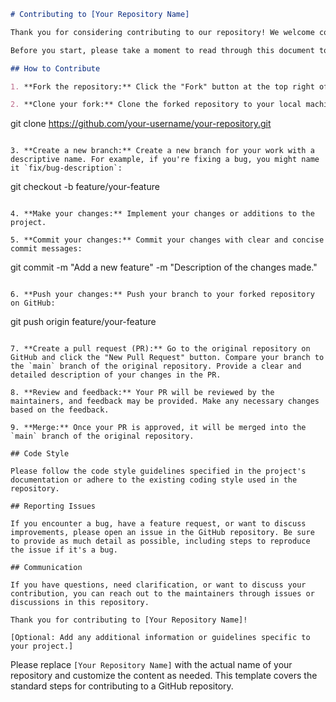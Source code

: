 ```markdown
# Contributing to [Your Repository Name]

Thank you for considering contributing to our repository! We welcome contributions from the community to help improve and maintain this project. Whether it's fixing a bug, adding a new feature, or improving documentation, your contributions are valuable to us.

Before you start, please take a moment to read through this document to understand our contribution guidelines.

## How to Contribute

1. **Fork the repository:** Click the "Fork" button at the top right of the repository's GitHub page. This creates a copy of the repository in your GitHub account.

2. **Clone your fork:** Clone the forked repository to your local machine using the following command, replacing `your-username` with your GitHub username:

   ```
   git clone https://github.com/your-username/your-repository.git
   ```

3. **Create a new branch:** Create a new branch for your work with a descriptive name. For example, if you're fixing a bug, you might name it `fix/bug-description`:

   ```
   git checkout -b feature/your-feature
   ```

4. **Make your changes:** Implement your changes or additions to the project.

5. **Commit your changes:** Commit your changes with clear and concise commit messages:

   ```
   git commit -m "Add a new feature" -m "Description of the changes made."
   ```

6. **Push your changes:** Push your branch to your forked repository on GitHub:

   ```
   git push origin feature/your-feature
   ```

7. **Create a pull request (PR):** Go to the original repository on GitHub and click the "New Pull Request" button. Compare your branch to the `main` branch of the original repository. Provide a clear and detailed description of your changes in the PR.

8. **Review and feedback:** Your PR will be reviewed by the maintainers, and feedback may be provided. Make any necessary changes based on the feedback.

9. **Merge:** Once your PR is approved, it will be merged into the `main` branch of the original repository.

## Code Style

Please follow the code style guidelines specified in the project's documentation or adhere to the existing coding style used in the repository.

## Reporting Issues

If you encounter a bug, have a feature request, or want to discuss improvements, please open an issue in the GitHub repository. Be sure to provide as much detail as possible, including steps to reproduce the issue if it's a bug.

## Communication

If you have questions, need clarification, or want to discuss your contribution, you can reach out to the maintainers through issues or discussions in this repository.

Thank you for contributing to [Your Repository Name]!

[Optional: Add any additional information or guidelines specific to your project.]

```

Please replace `[Your Repository Name]` with the actual name of your repository and customize the content as needed. This template covers the standard steps for contributing to a GitHub repository.